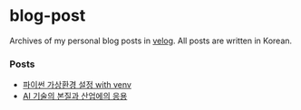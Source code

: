 # blog-post

Archives of my personal blog posts in [velog](https://velog.io/@choi-jiwoo). All posts are written in Korean.

### Posts
<!-- BLOG-POST-LIST:START -->
- [파이썬 가상환경 설정 with venv](https://velog.io/@choi-jiwoo/%ED%8C%8C%EC%9D%B4%EC%8D%AC-%EA%B0%80%EC%83%81%ED%99%98%EA%B2%BD-%EC%84%A4%EC%A0%95-with-venv)
- [AI 기술의 본질과 산업에의 응용](https://velog.io/@choi-jiwoo/%EC%84%9C%EC%9A%B8%EB%8C%80-AI-%EC%BD%9C%EB%A1%9C%ED%80%B4%EC%9B%80-AI-%EA%B8%B0%EC%88%A0%EC%9D%98-%EB%B3%B8%EC%A7%88%EA%B3%BC-%EC%82%B0%EC%97%85%EC%97%90%EC%9D%98-%EC%9D%91%EC%9A%A9)
<!-- BLOG-POST-LIST:END -->
